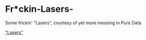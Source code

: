 # Fr*ckin-Lasers-
Some frickin' "Lasers", courtesy of yet more messing in Pure Data

["Lasers"](http://cdn.playbuzz.com/cdn/fe0ba673-0406-482e-8a73-b4e00b9dad10/a5d6b57d-7f29-4921-8558-33275d31a673.jpg)
